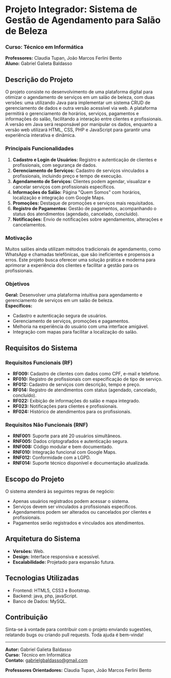 # Projeto Integrador: Sistema de Gestão de Agendamento para Salão de Beleza

### Curso: Técnico em Informática  
**Professores:** Claudia Tupan, João Marcos Ferlini Bento  
**Aluno:** Gabriel Galieta Baldasso  

## Descrição do Projeto
O projeto consiste no desenvolvimento de uma plataforma digital para otimizar o agendamento de serviços em um salão de beleza, com duas versões: uma utilizando Java para implementar um sistema CRUD de gerenciamento de dados e outra versão acessível via web. A plataforma permitirá o gerenciamento de horários, serviços, pagamentos e informações do salão, facilitando a interação entre clientes e profissionais. A versão em Java será responsável por manipular os dados, enquanto a versão web utilizará HTML, CSS, PHP e JavaScript para garantir uma experiência interativa e dinâmica.

### Principais Funcionalidades
1. **Cadastro e Login de Usuários:** Registro e autenticação de clientes e profissionais, com segurança de dados.
2. **Gerenciamento de Serviços:** Cadastro de serviços vinculados a profissionais, incluindo preço e tempo de execução.
3. **Agendamento de Serviços:** Clientes podem agendar, visualizar e cancelar serviços com profissionais específicos.
4. **Informações do Salão:** Página "Quem Somos" com horários, localização e integração com Google Maps.
5. **Promoções:** Destaque de promoções e serviços mais requisitados.
6. **Registro de Pagamentos:** Gestão de pagamentos, acompanhando o status dos atendimentos (agendado, cancelado, concluído).
7. **Notificações:** Envio de notificações sobre agendamentos, alterações e cancelamentos.

### Motivação
Muitos salões ainda utilizam métodos tradicionais de agendamento, como WhatsApp e chamadas telefônicas, que são ineficientes e propensos a erros. Este projeto busca oferecer uma solução prática e moderna para aprimorar a experiência dos clientes e facilitar a gestão para os profissionais.

### Objetivos
**Geral:** Desenvolver uma plataforma intuitiva para agendamento e gerenciamento de serviços em um salão de beleza.  
**Específicos:**
- Cadastro e autenticação segura de usuários.
- Gerenciamento de serviços, promoções e pagamentos.
- Melhoria na experiência do usuário com uma interface amigável.
- Integração com mapas para facilitar a localização do salão.

## Requisitos do Sistema
### Requisitos Funcionais (RF)
- **RF009:** Cadastro de clientes com dados como CPF, e-mail e telefone.
- **RF010:** Registro de profissionais com especificação de tipo de serviço.
- **RF012:** Cadastro de serviços com descrição, tempo e preço.
- **RF014:** Registro de atendimentos com status (agendado, cancelado, concluído).
- **RF022:** Exibição de informações do salão e mapa integrado.
- **RF023:** Notificações para clientes e profissionais.
- **RF024:** Histórico de atendimentos para os profissionais.

### Requisitos Não Funcionais (RNF)
- **RNF001:** Suporte para até 20 usuários simultâneos.
- **RNF005:** Dados criptografados e autenticação segura.
- **RNF008:** Código modular e bem documentado.
- **RNF010:** Integração funcional com Google Maps.
- **RNF012:** Conformidade com a LGPD.
- **RNF014:** Suporte técnico disponível e documentação atualizada.

## Escopo do Projeto
O sistema atenderá às seguintes regras de negócio:
- Apenas usuários registrados podem acessar o sistema.
- Serviços devem ser vinculados a profissionais específicos.
- Agendamentos podem ser alterados ou cancelados por clientes e profissionais.
- Pagamentos serão registrados e vinculados aos atendimentos.

## Arquitetura do Sistema
- **Versões:** Web.
- **Design:** Interface responsiva e acessível.
- **Escalabilidade:** Projetado para expansão futura.

## Tecnologias Utilizadas
- Frontend: HTML5, CSS3 e Bootstrap.
- Backend: java, php, javaScript.
- Banco de Dados: MySQL.

## Contribuição
Sinta-se à vontade para contribuir com o projeto enviando sugestões, relatando bugs ou criando pull requests. Toda ajuda é bem-vinda!

---

**Autor:** Gabriel Galieta Baldasso  
**Curso:** Técnico em Informática  
**Contato:** gabrielgbaldasso@gmail.com  

**Professores Orientadores:** Claudia Tupan, João Marcos Ferlini Bento

